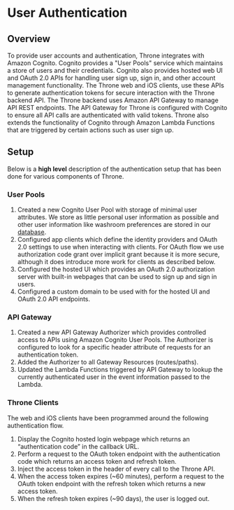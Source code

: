 # User Authentication

## Overview

To provide user accounts and authentication, Throne integrates with Amazon Cognito. Cognito provides a "User Pools" service which maintains a store of users and their credentials. Cognito also provides hosted web UI and OAuth 2.0 APIs for handling user sign up, sign in, and other account management functionality. The Throne web and iOS clients, use these APIs to generate authentication tokens for secure interaction with the Throne backend API. The Throne backend uses Amazon API Gateway to manage API REST endpoints. The API Gateway for Throne is configured with Cognito to ensure all API calls are authenticated with valid tokens. Throne also extends the functionality of Cognito through Amazon Lambda Functions that are triggered by certain actions such as user sign up.

## Setup

Below is a **high level** description of the authentication setup that has been done for various components of Throne.

### User Pools

1. Created a new Cognito User Pool with storage of minimal user attributes. We store as little personal user information as possible and other user information like washroom preferences are stored in our [database](DATABASE_INFO.md).
2. Configured app clients which define the identity providers and OAuth 2.0 settings to use when interacting with clients. For OAuth flow we use authorization code grant over implicit grant because it is more secure, although it does introduce more work for clients as described below.
3. Configured the hosted UI which provides an OAuth 2.0 authorization server with built-in webpages that can be used to sign up and sign in users.
4. Configured a custom domain to be used with for the hosted UI and OAuth 2.0 API endpoints.

### API Gateway

1. Created a new API Gateway Authorizer which provides controlled access to APIs using Amazon Cognito User Pools. The Authorizer is configured to look for a specific header attribute of requests for an authentication token.
2. Added the Authorizer to all Gateway Resources (routes/paths).
3. Updated the Lambda Functions triggered by API Gateway to lookup the currently authenticated user in the event information passed to the Lambda.

### Throne Clients

The web and iOS clients have been programmed around the following authentication flow.

1. Display the Cognito hosted login webpage which returns an “authentication code” in the callback URL.
2. Perform a request to the OAuth token endpoint with the authentication code which returns an access token and refresh token.
3. Inject the access token in the header of every call to the Throne API.
4. When the access token expires (~60 minutes), perform a request to the OAuth token endpoint with the refresh token which returns a new access token.
5. When the refresh token expires (~90 days), the user is logged out.
